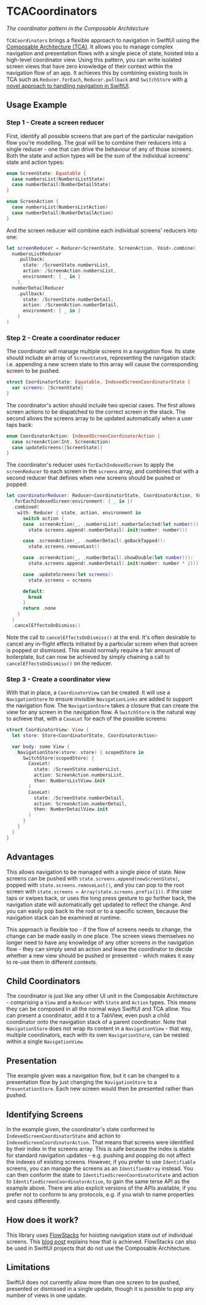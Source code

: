 # TCACoordinators

_The coordinator pattern in the Composable Architecture_

`TCACoordinators` brings a flexible approach to navigation in SwiftUI using the [Composable Architecture (TCA)](https://github.com/pointfreeco/swift-composable-architecture). It allows you to manage complex navigation and presentation flows with a single piece of state, hoisted into a high-level coordinator view. Using this pattern, you can write isolated screen views that have zero knowledge of their context within the navigation flow of an app. It achieves this by combining existing tools in TCA such as `Reducer.forEach`, `Reducer.pullback` and `SwitchStore` with [a novel approach to handling navigation in SwiftUI](https://github.com/johnpatrickmorgan/FlowStacks). 

## Usage Example

### Step 1 - Create a screen reducer

First, identify all possible screens that are part of the particular navigation flow you're modelling. The goal will be to combine their reducers into a single reducer - one that can drive the behaviour of any of those screens. Both the state and action types will be the sum of the individual screens' state and action types:

```swift
enum ScreenState: Equatable {
  case numbersList(NumbersListState)
  case numberDetail(NumberDetailState)
}

enum ScreenAction {
  case numbersList(NumbersListAction)
  case numberDetail(NumberDetailAction)
}
```

And the screen reducer will combine each individual screens' reducers into one:

```swift
let screenReducer = Reducer<ScreenState, ScreenAction, Void>.combine(
  numbersListReducer
    .pullback(
      state: /ScreenState.numbersList,
      action: /ScreenAction.numbersList,
      environment: { _ in }
    ),
  numberDetailReducer
    .pullback(
      state: /ScreenState.numberDetail,
      action: /ScreenAction.numberDetail,
      environment: { _ in }
    )
)
```

### Step 2 - Create a coordinator reducer

The coordinator will manage multiple screens in a navigation flow. Its state should include an array of `ScreenState`s, representing the navigation stack: i.e. appending a new screen state to this array will cause the corresponding screen to be pushed.

```swift
struct CoordinatorState: Equatable, IndexedScreenCoordinatorState {
  var screens: [ScreenState]
}
```

The coordinator's action should include two special cases. The first allows screen actions to be dispatched to the correct screen in the stack. The second allows the screens array to be updated automatically when a user taps back:

```swift
enum CoordinatorAction: IndexedScreenCoordinatorAction {
  case screenAction(Int, ScreenAction)
  case updateScreens([ScreenState])
}
```

The coordinator's reducer uses `forEachIndexedScreen` to apply the `screenReducer` to each screen in the `screens` array, and combines that with a second reducer that defines when new screens should be pushed or popped:

```swift
let coordinatorReducer: Reducer<CoordinatorState, CoordinatorAction, Void> = screenReducer
  .forEachIndexedScreen(environment: { _ in })
  .combined(
    with: Reducer { state, action, environment in
      switch action {
      case .screenAction(_, .numbersList(.numberSelected(let number))):
        state.screens.append(.numberDetail(.init(number: number)))

      case .screenAction(_, .numberDetail(.goBackTapped)):
        state.screens.removeLast()

      case .screenAction(_, .numberDetail(.showDouble(let number))):
        state.screens.append(.numberDetail(.init(number: number * 2)))

      case .updateScreens(let screens):
        state.screens = screens

      default:
        break
      }
      return .none
    }
  )
  .cancelEffectsOnDismiss()
```

Note the call to `cancelEffectsOnDismiss()` at the end. It's often desirable to cancel any in-flight effects initiated by a particular screen when that screen is popped or dismissed. This would normally require a fair amount of boilerplate, but can now be achieved by simply chaining a call to `cancelEffectsOnDismiss()` on the reducer. 

### Step 3 - Create a coordinator view

With that in place, a `CoordinatorView` can be created. It will use a `NavigationStore` to ensure invisible `NavigationLinks` are added to support the navigation flow. The `NavigationStore` takes a closure that can create the view for any screen in the navigation flow. A `SwitchStore` is the natural way to achieve that, with a `CaseLet` for each of the possible screens:

```swift
struct CoordinatorView: View {
  let store: Store<CoordinatorState, CoordinatorAction>

  var body: some View {
    NavigationStore(store: store) { scopedStore in
      SwitchStore(scopedStore) {
        CaseLet(
          state: /ScreenState.numbersList,
          action: ScreenAction.numbersList,
          then: NumbersListView.init
        )
        CaseLet(
          state: /ScreenState.numberDetail,
          action: ScreenAction.numberDetail,
          then: NumberDetailView.init
        )
      }
    }
  }
}
```

## Advantages

This allows navigation to be managed with a single piece of state. New screens can be pushed with `state.screens.append(newScreenState)`, popped with `state.screens.removeLast()`, and you can pop to the root screen with `state.screens = Array(state.screens.prefix(1))`. if the user taps or swipes back, or uses the long press gesture to go further back, the navigation state will automatically get updated to reflect the change. And you can easily pop back to the root or to a specific screen, because the navigation stack can be examined at runtime.

This approach is flexible too - if the flow of screens needs to change, the change can be made easily in one place. The screen views themselves no longer need to have any knowledge of any other screens in the navigation flow - they can simply send an action and leave the coordinator to decide whether a new view should be pushed or presented - which makes it easy to re-use them in different contexts.

## Child Coordinators

The coordinator is just like any other UI unit in the Composable Architecture - comprising a `View` and a `Reducer` with `State` and `Action` types. This means they can be composed in all the normal ways SwiftUI and TCA allow. You can present a coordinator, add it to a TabView, even push a child coordinator onto the navigation stack of a parent coordinator. Note that `NavigationStore` does not wrap its content in a `NavigationView` - that way, multiple coordinators, each with its own `NavigationStore`, can be nested within a single `NavigationView`.

## Presentation

The example given was a navigation flow, but it can be changed to a presentation flow by just changing the `NavigationStore` to a `PresentationStore`. Each new screen would then be presented rather than pushed.

## Identifying Screens

In the example given, the coordinator's state conformed to `IndexedScreenCoordinatorState` and action to `IndexedScreenCoordinatorAction`. That means that screens were identified by their index in the screens array. This is safe because the index is stable for standard navigation updates - e.g. pushing and popping do not affect the indexes of existing screens. However, if you prefer to use `Identifiable` screens, you can manage the screens as an `IdentifiedArray` instead. You can then conform the state to `IdentifiedScreenCoordinatorState` and action to `IdentifiedScreenCoordinatorAction`, to gain the same terse API as the example above. There are also explicit versions of the APIs available, if you prefer not to conform to any protocols, e.g. if you wish to name properties and cases differently.

## How does it work?

This library uses [FlowStacks](https://github.com/johnpatrickmorgan/FlowStacks) for hoisting navigation state out of individual screens. This [blog post](https://johnpatrickmorgan.github.io/2021/07/03/NStack/) explains how that is achieved. FlowStacks can also be used in SwiftUI projects that do not use the Composable Architecture.   

## Limitations

SwiftUI does not currently allow more than one screen to be pushed, presented or dismissed in a single update, though it is possible to pop any number of views in one update.
